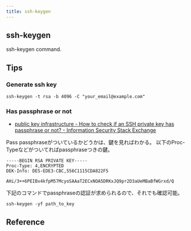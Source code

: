 ```yaml
---
title: ssh-keygen
---
```

## ssh-keygen
ssh-keygen command.


## Tips

### Generate ssh key

```
ssh-keygen -t rsa -b 4096 -C "your_email@example.com"
```

### Has passphrase or not
* [public key infrastructure - How to check if an SSH private key has passphrase or not? - Information Security Stack Exchange](https://security.stackexchange.com/questions/129724/how-to-check-if-an-ssh-private-key-has-passphrase-or-not)

Pass passphraseがついているかどうかは、鍵を見ればわかる。
以下のProc-Typeなどがついてればpassphraseつきの鍵。

```
-----BEGIN RSA PRIVATE KEY-----
Proc-Type: 4,ENCRYPTED
DEK-Info: DES-EDE3-CBC,556C1115CDA822F5

AHi/3++6PEIBv4kfpM57McyoSAAaT2ECxNOA5DRKxJQ9pr2D3aUeMBaBfWGrxd/Q
```

下記のコマンドでpassphraseの認証が求められるので、それでも確認可能。

```
ssh-keygen -yf path_to_key
```

## Reference
